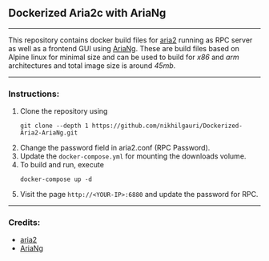 ## Dockerized Aria2c with AriaNg
* * *
This repository contains docker build files for [aria2](https://aria2.github.io/) running as RPC server as well as a frontend GUI using [AriaNg](https://github.com/mayswind/AriaNg).
These are build files based on Alpine linux for minimal size and can be used to build for *x86* and *arm* architectures and total image size is around *45mb*.
* * *
### Instructions:
1. Clone the repository using 
	```
	git clone --depth 1 https://github.com/nikhilgauri/Dockerized-Aria2-AriaNg.git
	```
2. Change the password field in aria2.conf (RPC Password).
3. Update the `docker-compose.yml` for mounting the downloads volume.
4. To build and run, execute
	```
	docker-compose up -d
	```
4. Visit the page `http://<YOUR-IP>:6880` and update the password for RPC.
* * *
### Credits:
- [aria2](https://aria2.github.io/)
- [AriaNg](https://github.com/mayswind/AriaNg)
